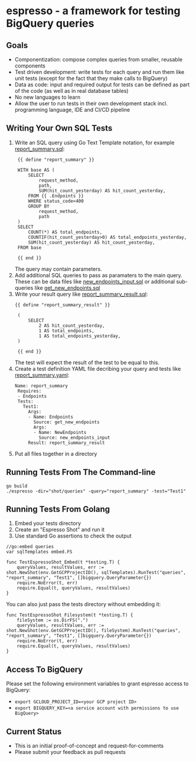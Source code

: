 # espresso - a framework for testing BigQuery queries

## Goals
- Componentization: compose complex queries from smaller, reusable components
- Test driven development: write tests for each query and run them like unit tests (except for the fact that they make calls to BigQuery)
- Data as code: input and required output for tests can be defined as part of the code (as well as in real database tables)
- No new languages to learn
- Allow the user to run tests in their own development stack incl. programming language, IDE and CI/CD pipeline

## Writing Your Own SQL Tests
1. Write an SQL query using Go Text Template notation, for example [report_summary.sql](queries/report_summary.sql):
   ```
    {{ define "report_summary" }}

    WITH base AS (
        SELECT
            request_method,
            path,
            SUM(hit_count_yesterday) AS hit_count_yesterday,
        FROM {{ .Endpoints }}
        WHERE status_code<400
        GROUP BY 
            request_method,
            path
    )
    SELECT
        COUNT(*) AS total_endpoints,
        COUNTIF(hit_count_yesterday>0) AS total_endpoints_yesterday,
        SUM(hit_count_yesterday) AS hit_count_yesterday,
    FROM base

    {{ end }}
   ```
   The query may contain parameters.
2. Add additional SQL queries to pass as paramaters to the main query.  
   These can be data files like [new_endpoints_input.sql](queries/new_endpoints_input.sql) or additional sub-queries like [get_new_endpoints.sql](queries/get_new_endpoints.sql)
3. Write your result query like [report_summary_result.sql](queries/report_summary_result.sql):
   ```
   {{ define "report_summary_result" }}

    (
        SELECT
            2 AS hit_count_yesterday,
            1 AS total_endpoints,
            1 AS total_endpoints_yesterday,
    )

    {{ end }}
   ```
    The test will expect the result of the test to be equal to this.
4. Create a test definition YAML file decribing your query and tests like [report_summary.yaml](queries/report_summary.yaml):
   ```
   Name: report_summary
    Requires:
    - Endpoints
    Tests:
      Test1:
        Args:
        - Name: Endpoints
          Source: get_new_endpoints
          Args:
          - Name: NewEndpoints
            Source: new_endpoints_input
        Result: report_summary_result
   ```
5. Put all files together in a directory

## Running Tests From The Command-line
```
go build
./espresso -dir="shot/queries" -query="report_summary" -test="Test1"
````

## Running Tests From Golang
1. Embed your tests directory
2. Create an "Espresso Shot" and run it
3. Use standard Go assertions to check the output
```
//go:embed queries
var sqlTemplates embed.FS

func TestEspressoShot_Embed(t *testing.T) {
	queryValues, resultValues, err := shot.NewShot(env.GetGCPProjectID(), sqlTemplates).RunTest("queries", "report_summary", "Test1", []bigquery.QueryParameter{})
	require.NoError(t, err)
	require.Equal(t, queryValues, resultValues)
}
```

You can also just pass the tests directory without embedding it:
```
func TestEspressoShot_Filesystem(t *testing.T) {
	fileSystem := os.DirFS(".")
	queryValues, resultValues, err := shot.NewShot(env.GetGCPProjectID(), fileSystem).RunTest("queries", "report_summary", "Test1", []bigquery.QueryParameter{})
	require.NoError(t, err)
	require.Equal(t, queryValues, resultValues)
}
```

## Access To BigQuery
Please set the following environment variables to grant espresso access to BigQuery:
- `export GCLOUD_PROJECT_ID=<your GCP project ID>`
- `export BIGQUERY_KEY=<a service account with permissions to use BigQuery>`

## Current Status
- This is an initial proof-of-concept and request-for-comments
- Please submit your feedback as pull requests
